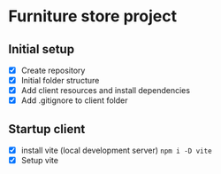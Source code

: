 # Furniture store project

## Initial setup
- [x] Create repository
- [x] Initial folder structure
- [x] Add client resources and install dependencies
- [x] Add .gitignore to client folder

## Startup client
- [x] install vite (local development server) `npm i -D vite`
- [x] Setup vite